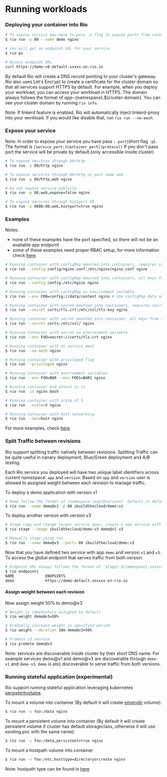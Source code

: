 # Running workloads

### Deploying your container into Rio

```bash
# To expose service you have to pass -p flag to expose ports from container
$ rio run -p 80 --name demo nginx

# You will get an endpoint URL for your service
$ rio ps

# Access endpoint URL
curl https://demo-v0-default.xxxxx.on-rio.io
```

By default Rio will create a DNS record pointing to your cluster's gateway. Rio also uses Let's Encrypt to create
a certificate for the cluster domain so that all services support HTTPS by default.
For example, when you deploy your workload, you can access your workload in HTTPS. The domain always follows the format
of ${app}-${namespace}.\${cluster-domain}. You can see your cluster domain by running `rio info`.

Note: If linkerd feature is enabled, Rio will automatically inject linkerd-proxy into your workload. If you would like disable that, run `rio run --no-mesh`.

### Expose your service

Note: In order to expose your service you have pass `--port`(short flag `-p`). The format is `[service_port:]container_port[/protocol]`
If you don't pass port the service will be private by default.(only accessible inside cluster)

```bash
# To expose services through 80/http
$ rio run -p 80/http nginx

# To expose services through 80/http on port name web
$ rio run -p 80/http,web nginx

# Do not expose service publicly
$ rio run -p 80,web,expose=false nginx

# To expose services through hostport 80
$ rio run -p 8080:80,web,hostport=true nginx
```

### Examples

Notes: 
- none of these examples have the port specified, so there will not be an available app endpoint
- some of these examples need proper RBAC setup, for more information check [here](./rbac.md).  

```bash
# Running container with configMap mounted into containers, requires configMap to exist in the same namespace
$ rio run --config config/nginx.conf:/etc/nginx/nginx.conf nginx

# Running container with configMap mounted into containers, all keys from config will be mounted
$ rio run --config config:/etc/nginx nginx

# Running container with configMap as environment variable.
$ rio run --env FOO=config://data/content nginx # Use configMap data and key content as value of environment variable FOO

# Running container with secret mounted into containers, requires secret to exist in the same namespace 
$ rio run --secret certs/tls.crt:/etc/ssl/tls.key nginx

# Running container with secret mounted into container, all keys from secret will be mounted
$ rio run --secret certs:/etc/ssl/ nginx

# Running container with secret as environment variable.
$ rio run --env FOO=secret://certs/tls.crt nginx

# Running container with no service mesh
$ rio run --no-mesh nginx

# Running container with privileged flag
$ rio run --privileged nginx

# Running container with environment variables
$ rio run --env FOO=BAR --env FOO1=BAR1 nginx

# Running container and attach to it
$ rio run -it nginx bash

# Running container with scale of 5
$ rio run --scale=5 nginx

# Running container with host networking
$ rio run --net=host nginx
```

For more examples, check [here](./cli-reference.md)

### Split Traffic between revisions
Rio support splitting traffic natively between revisions. Splitting Traffic can be quite useful in canary deployment, Blue/Green deployment and A/B testing. 

Each Rio service you deployed will have two unique label identifiers across current namespace: `app` and `version`.
Based on `app` and `version` user is allowed to assigned weight between each revision to manage traffic.

To deploy a demo application with version v1

```bash
# Name follow the format of [namespace:]app[@version]. Default to default namespace and v0 version.
$ rio run --name demo@v1 -p 80 ibuildthecloud/demo:v1
```

To deploy another version with version v3

```bash
# Stage copy and change target service spec, create a new service with desired version and give it weight of zero.
$ rio stage --image ibuildthecloud/demo:v3 demo@v1 v3 

# Manually stage using run
$ rio run --name demo@v3 --ports 80 ibuildthecloud/demo:v3 
```

Now that you have defined two service with app `demo` and version `v1` and `v3`. To access the global endpoint that serves
traffic from both version:

```bash
# Endpoint URL always follows the format of `${app}-${namespace}.xxxxxx.on-rio.io`
$ rio endpoints
NAME              ENDPOINTS
demo              https://demo-default.xxxxxx.on-rio.io
```

#### Assign weight between each revision

Now assign weight 50% to demo@v3

```bash
# Weight is immediately assigned by default
$ rio weight demo@v3=50%

# Gradually increase weight in specified period
$ rio weight --duration 10m demo@v3=50%

# Promote v3 service
$ rio promote demo@v3
```

Note: services are discoverable inside cluster by their short DNS name. For example services demo@v1 and demo@v3 are discoverable through
`demo-v1` and `demo-v3`. `demo` is also discoverable to serve traffic from both versions.

### Running stateful application (experimental)

Rio support running stateful application leveraging kubernetes [persistentvolume](https://kubernetes.io/docs/concepts/storage/persistent-volumes/).


To mount a volume into container (By default it will create [emptydir](https://kubernetes.io/docs/concepts/storage/volumes/#emptydir) volume):

```bash
$ rio run -v foo:/data nginx
```

To mount a persistent volume into container (By default it will create persistent volume if cluster has default storageclass, otherwise it will use existing pvc with the same name):

```bash
$ rio run -v foo:/data,persistent=true nginx
```

To mount a hostpath volume into container

```bash
$ rio run -v foo:/etc,hosttype=directoryorcreate nginx
``` 

Note: hostpath type can be found in [here](https://kubernetes.io/docs/concepts/storage/volumes/#hostpath)

